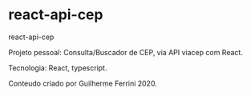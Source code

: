 # react-api-cep
react-api-cep

Projeto pessoal: Consulta/Buscador de CEP, via API viacep com React.

Tecnologia: React, typescript.

Conteudo criado por Guilherme Ferrini 2020.
